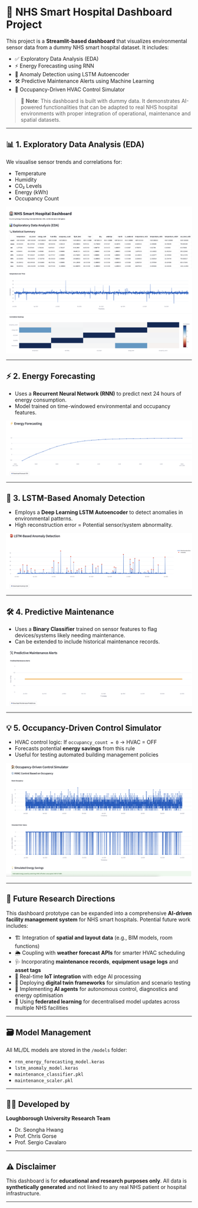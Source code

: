 # 🏥 NHS Smart Hospital Dashboard Project

This project is a **Streamlit-based dashboard** that visualizes environmental sensor data from a dummy NHS smart hospital dataset. It includes:

- ✅ Exploratory Data Analysis (EDA)
- ⚡ Energy Forecasting using RNN
- 🚨 Anomaly Detection using LSTM Autoencoder
- 🛠️ Predictive Maintenance Alerts using Machine Learning
- 🧠 Occupancy-Driven HVAC Control Simulator

> 🔬 **Note**: This dashboard is built with dummy data. It demonstrates AI-powered functionalities that can be adapted to real NHS hospital environments with proper integration of operational, maintenance and spatial datasets.

---

## 📊 1. Exploratory Data Analysis (EDA)

We visualise sensor trends and correlations for:
- Temperature
- Humidity
- CO₂ Levels
- Energy (kWh)
- Occupancy Count

![EDA Summary](images/eda_summary.png)
![EDA Summary2](images/eda_summary2.png)

---

## ⚡ 2. Energy Forecasting

- Uses a **Recurrent Neural Network (RNN)** to predict next 24 hours of energy consumption.
- Model trained on time-windowed environmental and occupancy features.

![Energy Forecast](images/energy_forecasting.png)

---

## 🚨 3. LSTM-Based Anomaly Detection

- Employs a **Deep Learning LSTM Autoencoder** to detect anomalies in environmental patterns.
- High reconstruction error = Potential sensor/system abnormality.

![Anomaly Detection](images/anomaly_detection.png)

---

## 🛠️ 4. Predictive Maintenance

- Uses a **Binary Classifier** trained on sensor features to flag devices/systems likely needing maintenance.
- Can be extended to include historical maintenance records.

![Predictive Maintenance](images/predictive_maintenance.png)

---

## 💡 5. Occupancy-Driven Control Simulator

- HVAC control logic: If `occupancy_count = 0` → HVAC = OFF
- Forecasts potential **energy savings** from this rule
- Useful for testing automated building management policies

![Occupancy Simulation](images/occupancy_simulation.png)

---

## 🧠 Future Research Directions

This dashboard prototype can be expanded into a comprehensive **AI-driven facility management system** for NHS smart hospitals. Potential future work includes:

- 🏗 Integration of **spatial and layout data** (e.g., BIM models, room functions)
- 🌦 Coupling with **weather forecast APIs** for smarter HVAC scheduling
- 🩺 Incorporating **maintenance records**, **equipment usage logs** and **asset tags**
- 📡 Real-time **IoT integration** with edge AI processing
- 🧩 Deploying **digital twin frameworks** for simulation and scenario testing
- 🤖 Implementing **AI agents** for autonomous control, diagnostics and energy optimisation
- 🔄 Using **federated learning** for decentralised model updates across multiple NHS facilities

---

## 🗃️ Model Management

All ML/DL models are stored in the `/models` folder:
- `rnn_energy_forecasting_model.keras`
- `lstm_anomaly_model.keras`
- `maintenance_classifier.pkl`
- `maintenance_scaler.pkl`

---

## 👨‍🔬 Developed by

**Loughborough University Research Team**  
- Dr. Seongha Hwang  
- Prof. Chris Gorse  
- Prof. Sergio Cavalaro

---

## ⚠️ Disclaimer

This dashboard is for **educational and research purposes only**. All data is **synthetically generated** and not linked to any real NHS patient or hospital infrastructure.

---